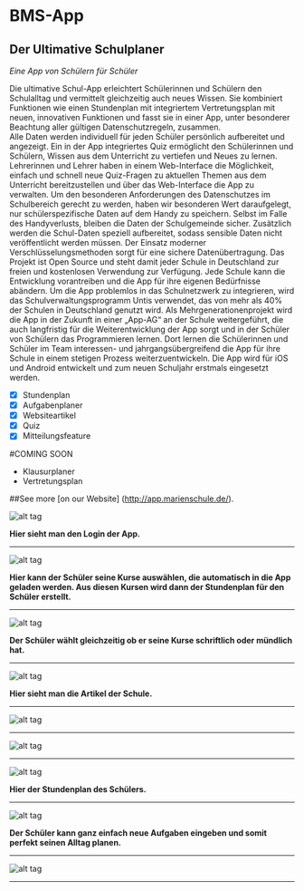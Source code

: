 # BMS-App
## Der Ultimative Schulplaner
*Eine App von Schülern für Schüler*

Die ultimative Schul-App erleichtert Schülerinnen und Schülern den Schulalltag und vermittelt gleichzeitig auch neues Wissen. 
Sie kombiniert Funktionen wie einen Stundenplan mit integriertem Vertretungsplan mit neuen, innovativen Funktionen und fasst sie in einer App, unter besonderer Beachtung aller gültigen Datenschutzregeln, zusammen.  
Alle Daten werden individuell für jeden Schüler persönlich aufbereitet und angezeigt.
Ein in der App integriertes Quiz ermöglicht den Schülerinnen und Schülern, Wissen aus dem Unterricht zu vertiefen und Neues zu lernen. Lehrerinnen und Lehrer haben in einem Web-Interface die Möglichkeit, einfach und schnell neue Quiz-Fragen zu aktuellen Themen aus dem Unterricht bereitzustellen und über das Web-Interface die App zu verwalten. 
Um den besonderen Anforderungen des Datenschutzes im Schulbereich gerecht zu werden, haben wir besonderen Wert daraufgelegt, nur schülerspezifische Daten auf dem Handy zu speichern. Selbst im Falle des Handyverlusts, bleiben die Daten der Schulgemeinde sicher. Zusätzlich werden die Schul-Daten speziell aufbereitet, sodass sensible Daten nicht veröffentlicht werden müssen. Der Einsatz moderner Verschlüsselungsmethoden sorgt für eine sichere Datenübertragung. 
Das Projekt ist Open Source und steht damit jeder Schule in Deutschland zur freien und kostenlosen Verwendung zur Verfügung. Jede Schule kann die Entwicklung vorantreiben und die App für ihre eigenen Bedürfnisse abändern. 
Um die App problemlos in das Schulnetzwerk zu integrieren, wird das Schulverwaltungsprogramm Untis verwendet, das von mehr als 40% der Schulen in Deutschland genutzt wird. 
Als Mehrgenerationenprojekt wird die App in der Zukunft in einer „App-AG“ an der Schule weitergeführt, die auch langfristig für die Weiterentwicklung der App sorgt und in der Schüler von Schülern das Programmieren lernen. 
Dort lernen die Schülerinnen und Schüler im Team interessen- und jahrgangsübergreifend die App für ihre Schule in einem stetigen Prozess weiterzuentwickeln.
Die App wird für iOS und Android entwickelt und zum neuen Schuljahr erstmals eingesetzt werden.


- [x] Stundenplan 
- [x] Aufgabenplaner
- [x] Websiteartikel
- [x] Quiz
- [x] Mitteilungsfeature

#COMING SOON
- Klausurplaner
- Vertretungsplan

##See more [on our Website] (http://app.marienschule.de/).

![alt tag](https://github.com/LeonErath/BMS-App/blob/master/app/src/main/res/drawable/screenshots/Screenshot_Login.PNG) 

**Hier sieht man den Login der App.**

______________________________________________________________________________________________________________________________________

![alt tag](https://github.com/LeonErath/BMS-App/blob/master/app/src/main/res/drawable/screenshots/Screenshot_Kursauswahl.PNG) 

**Hier kann der Schüler seine Kurse auswählen, die automatisch in die App geladen werden. Aus diesen Kursen wird dann der Stundenplan für den Schüler erstellt.**

______________________________________________________________________________________________________________________________________

![alt tag](https://github.com/LeonErath/BMS-App/blob/master/app/src/main/res/drawable/screenshots/Screenshot_Kursauswahl2.PNG)

**Der Schüler wählt gleichzeitig ob er seine Kurse schriftlich oder mündlich hat.**

______________________________________________________________________________________________________________________________________

![alt tag](https://github.com/LeonErath/BMS-App/blob/master/app/src/main/res/drawable/screenshots/Screenshot_Artikel2.PNG)

**Hier sieht man die Artikel der Schule.**

______________________________________________________________________________________________________________________________________

![alt tag](https://github.com/LeonErath/BMS-App/blob/master/app/src/main/res/drawable/screenshots/Screenshot_Artikel3.PNG)

______________________________________________________________________________________________________________________________________

![alt tag](https://github.com/LeonErath/BMS-App/blob/master/app/src/main/res/drawable/screenshots/Screenshot_Artikel4.PNG)

______________________________________________________________________________________________________________________________________

![alt tag](https://github.com/LeonErath/BMS-App/blob/master/app/src/main/res/drawable/screenshots/Screenshot_Aufgaben2.PNG)

**Hier der Stundenplan des Schülers.**

______________________________________________________________________________________________________________________________________

![alt tag](https://github.com/LeonErath/BMS-App/blob/master/app/src/main/res/drawable/screenshots/Screenshot_Aufgaben3.PNG)

**Der Schüler kann ganz einfach neue Aufgaben eingeben und somit perfekt seinen Alltag planen.**

______________________________________________________________________________________________________________________________________

![alt tag](https://github.com/LeonErath/BMS-App/blob/master/app/src/main/res/drawable/screenshots/Screenshot_Welcome2.PNG)


______________________________________________________________________________________________________________________________________




